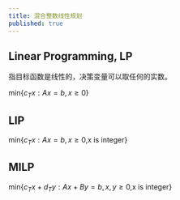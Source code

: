 ```yaml
---
title: 混合整数线性规划
published: true
---
```


## Linear Programming, LP

指目标函数是线性的，决策变量可以取任何的实数。

min{$c_Tx:Ax=b,x\geq0$}

## LIP

min{$c_Tx:Ax=b,x\geq0$,x is integer}


## MILP

min{$c_Tx+d_Ty:Ax+By=b,x,y\geq0$,x is integer}
